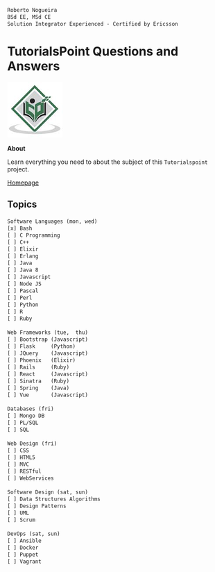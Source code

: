 ```
Roberto Nogueira  
BSd EE, MSd CE
Solution Integrator Experienced - Certified by Ericsson
```
# TutorialsPoint Questions and Answers

![tutorialspoint image](images/tutorialspoint.png)

**About**

Learn everything you need to about the subject of this `Tutorialspoint` project.

[Homepage](https://tutorialspoint.com)

## Topics
```
Software Languages (mon, wed)
[x] Bash
[ ] C Programming
[ ] C++
[ ] Elixir
[ ] Erlang
[ ] Java
[ ] Java 8
[ ] Javascript
[ ] Node JS
[ ] Pascal
[ ] Perl
[ ] Python
[ ] R
[ ] Ruby

Web Frameworks (tue,  thu)
[ ] Bootstrap (Javascript)
[ ] Flask     (Python)
[ ] JQuery    (Javascript)
[ ] Phoenix   (Elixir)
[ ] Rails     (Ruby)
[ ] React     (Javascript)
[ ] Sinatra   (Ruby)
[ ] Spring    (Java)
[ ] Vue       (Javascript)

Databases (fri)
[ ] Mongo DB
[ ] PL/SQL
[ ] SQL

Web Design (fri)
[ ] CSS
[ ] HTML5
[ ] MVC
[ ] RESTful
[ ] WebServices

Software Design (sat, sun)
[ ] Data Structures Algorithms
[ ] Design Patterns
[ ] UML
[ ] Scrum

DevOps (sat, sun)
[ ] Ansible
[ ] Docker
[ ] Puppet
[ ] Vagrant
```
